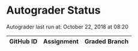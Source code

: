 # Autograder Status
Autograder last run at: October 22, 2018 at 08:20

| GitHub ID | Assignment | Graded Branch |
|-----------|------------|---------------|
